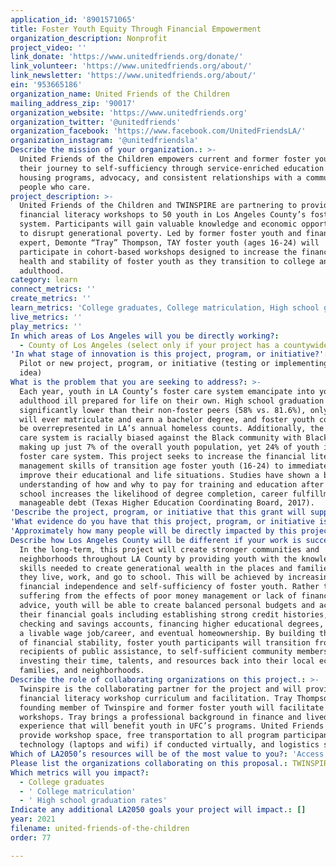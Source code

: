 ```yaml
---
application_id: '8901571065'
title: Foster Youth Equity Through Financial Empowerment
organization_description: Nonprofit
project_video: ''
link_donate: 'https://www.unitedfriends.org/donate/'
link_volunteer: 'https://www.unitedfriends.org/about/'
link_newsletter: 'https://www.unitedfriends.org/about/'
ein: '953665186'
organization_name: United Friends of the Children
mailing_address_zip: '90017'
organization_website: 'https://www.unitedfriends.org'
organization_twitter: '@unitedfriends'
organization_facebook: 'https://www.facebook.com/UnitedFriendsLA/'
organization_instagram: '@unitedfriendsla'
Describe the mission of your organization.: >-
  United Friends of the Children empowers current and former foster youth on
  their journey to self-sufficiency through service-enriched education and
  housing programs, advocacy, and consistent relationships with a community of
  people who care.
project_description: >-
  United Friends of the Children and TWINSPIRE are partnering to provide
  financial literacy workshops to 50 youth in Los Angeles County’s foster care
  system. Participants will gain valuable knowledge and economic opportunities
  to disrupt generational poverty. Led by former foster youth and financial
  expert, Demonte “Tray” Thompson, TAY foster youth (ages 16-24) will
  participate in cohort-based workshops designed to increase the financial
  health and stability of foster youth as they transition to college and
  adulthood. 
category: learn
connect_metrics: ''
create_metrics: ''
learn_metrics: 'College graduates, College matriculation, High school graduation rates'
live_metrics: ''
play_metrics: ''
In which areas of Los Angeles will you be directly working?:
  - County of Los Angeles (select only if your project has a countywide benefit)
'In what stage of innovation is this project, program, or initiative?': >-
  Pilot or new project, program, or initiative (testing or implementing a new
  idea)
What is the problem that you are seeking to address?: >-
  Each year, youth in LA County’s foster care system emancipate into young
  adulthood ill prepared for life on their own. High school graduation rates are
  significantly lower than their non-foster peers (58% vs. 81.6%), only 3-7%
  will ever matriculate and earn a bachelor degree, and foster youth continue to
  be overrepresented in LA’s annual homeless counts. Additionally, the foster
  care system is racially biased against the Black community with Black youth
  making up just 7% of the overall youth population, yet 24% of youth in LA’s
  foster care system. This project seeks to increase the financial literacy and
  management skills of transition age foster youth (16-24) to immediately
  improve their educational and life situations. Studies have shown a better
  understanding of how and why to pay for training and education after high
  school increases the likelihood of degree completion, career fulfillment, and
  manageable debt (Texas Higher Education Coordinating Board, 2017). 
'Describe the project, program, or initiative that this grant will support to address the problem identified.': "TWINSPIRE Financial Literacy Program will host a Financial Literacy workshop every two weeks over a week 2-month period. An initial Intake Survey will be used to understand the current needs of the students and tailor the material to meet them where they are. Target youth will be transition age foster youth in UFC’s education and housing programs. Each session we will include community builders, financial literacy curriculum and activities, and Q&A time. Participants who complete the entire workshop series will receive a $200 “investment” stipend to use toward establishing financial stability (savings account, college tuition, work readiness, etc.)   Workshop topic schedule includes: \tSession 1: Intake Survey and Review  \tSession 2: Budgeting  \tSession 3: Credit Cards & Debt Management  \tSession 4: Credit Reports & Scores \tSession 5: Identity Theft / Social-emotional goal setting \tSession 6: Workforce Development / Career Exploration  \tSession 7: One-on-One Sessions \tSession 8: Program Graduation   UFC staff will be provided a two-day financial counseling training provided by TWINSPIRE. Staff members will receive an overview of personal financial literacy and management skills necessary for young adults to become self-sufficient. Staff members will integrate training components into current case management and workshops.   "
'What evidence do you have that this project, program, or initiative is or will be successful, and how will you define and measure success?': "This project will be an extension of UFC’s existing programs, Scholars (education-focused) and Pathways to Independence (transitional housing for TAY foster youth). UFC will leverage the financial expertise of TWINSPIRE to build the financial literacy and health of TAY foster youth as they pursue higher education and/or a stable life after experiencing homelessness.   While outcomes for youth in UFC's programs are significantly higher than their foster peers, a comprehensive understanding of personal finances is currently not being provided by UFC. Outcomes measures will include:  1.\t85% of youth will complete all workshop sessions 2.\tCollege-focused youth will have student loan repayment plans consisting of 8-10% of expected gross monthly income 3.\t100% of program participants will have a personalized budget and spending plan 4.\t100% of program participants will receive credit score and report  5.\t100% of UFC staff participants will increase their ability to financially counsel youth "
'Approximately how many people will be directly impacted by this project, program, or initiative?': '50'
Describe how Los Angeles County will be different if your work is successful.: >-
  In the long-term, this project will create stronger communities and
  neighborhoods throughout LA County by providing youth with the knowledge and
  skills needed to create generational wealth in the places and families where
  they live, work, and go to school. This will be achieved by increasing the
  financial independence and self-sufficiency of foster youth. Rather than
  suffering from the effects of poor money management or lack of financial
  advice, youth will be able to create balanced personal budgets and achieve
  their financial goals including establishing strong credit histories, opening
  checking and savings accounts, financing higher educational degrees, securing
  a livable wage job/career, and eventual homeownership. By building the blocks
  of financial stability, foster youth participants will transition from
  recipients of public assistance, to self-sufficient community members
  investing their time, talents, and resources back into their local economies,
  families, and neighborhoods. 
Describe the role of collaborating organizations on this project.: >-
  Twinspire is the collaborating partner for the project and will provide
  financial literacy workshop curriculum and facilitation. Tray Thompson, a
  founding member of Twinspire and former foster youth will facilitate group
  workshops. Tray brings a professional background in finance and lived
  experience that will benefit youth in UFC’s programs. United Friends will
  provide workshop space, free transportation to all program participants and/or
  technology (laptops and wifi) if conducted virtually, and logistics support. 
Which of LA2050’s resources will be of the most value to you?: 'Access to the LA2050 community,Hosting virtual events or gatherings'
Please list the organizations collaborating on this proposal.: TWINSPIRE
Which metrics will you impact?:
  - College graduates
  - ' College matriculation'
  - ' High school graduation rates'
Indicate any additional LA2050 goals your project will impact.: []
year: 2021
filename: united-friends-of-the-children
order: 77

---
```

